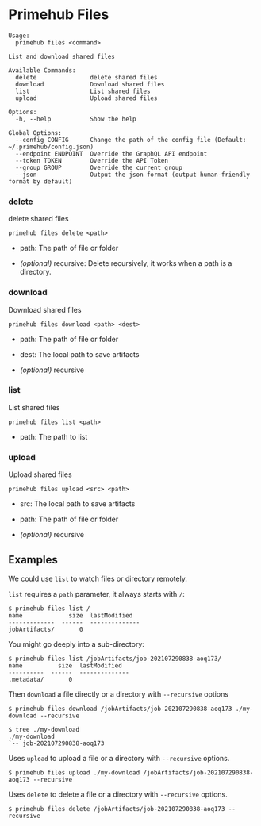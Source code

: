 
# Primehub Files

```
Usage: 
  primehub files <command>

List and download shared files

Available Commands:
  delete               delete shared files
  download             Download shared files
  list                 List shared files
  upload               Upload shared files

Options:
  -h, --help           Show the help

Global Options:
  --config CONFIG      Change the path of the config file (Default: ~/.primehub/config.json)
  --endpoint ENDPOINT  Override the GraphQL API endpoint
  --token TOKEN        Override the API Token
  --group GROUP        Override the current group
  --json               Output the json format (output human-friendly format by default)

```


### delete

delete shared files


```
primehub files delete <path>
```

* path: The path of file or folder
 

* *(optional)* recursive: Delete recursively, it works when a path is a directory.




### download

Download shared files


```
primehub files download <path> <dest>
```

* path: The path of file or folder
* dest: The local path to save artifacts
 

* *(optional)* recursive




### list

List shared files


```
primehub files list <path>
```

* path: The path to list
 




### upload

Upload shared files


```
primehub files upload <src> <path>
```

* src: The local path to save artifacts
* path: The path of file or folder
 

* *(optional)* recursive



 

## Examples

We could use `list` to watch files or directory remotely.

`list` requires a `path` parameter, it always starts with `/`:

```
$ primehub files list /
name             size  lastModified
-------------  ------  --------------
jobArtifacts/       0
```

You might go deeply into a sub-directory:

```
$ primehub files list /jobArtifacts/job-202107290838-aoq173/
name          size  lastModified
----------  ------  --------------
.metadata/       0
```

Then `download` a file directly or a directory with `--recursive` options

```
$ primehub files download /jobArtifacts/job-202107290838-aoq173 ./my-download --recursive
```

```
$ tree ./my-download
./my-download
`-- job-202107290838-aoq173
```

Uses `upload` to upload a file or a directory with `--recursive` options.

```
$ primehub files upload ./my-download /jobArtifacts/job-202107290838-aoq173 --recursive
```

Uses `delete` to delete a file or a directory with `--recursive` options.

```
$ primehub files delete /jobArtifacts/job-202107290838-aoq173 --recursive
```